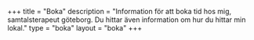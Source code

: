 +++
title = "Boka"
description = "Information för att boka tid hos mig, samtalsterapeut göteborg. Du hittar även information om hur du hittar min lokal."
type = "boka"
layout = "boka"
+++
